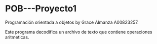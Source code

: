 # POB---Proyecto1
Programación orientada a objetos by Grace Almanza A00823257.


Este programa decodifica un archivo de texto que contiene operaciones aritmeticas. 
